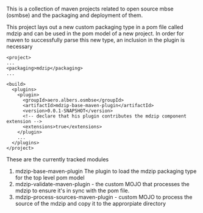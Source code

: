 This is a collection of maven projects related to open source mbse (osmbse) and the packaging and deployment of them. 

This project lays out a new custom packaging type in a pom file called mdzip and can be used in the pom model of a new project. In order for maven to successfully parse this new type, an inclusion in the plugin is necessary

```
<project>
...
<packaging>mdzip</packaging>
...

<build>
  <plugins>
    <plugin>
      <groupId>aero.albers.osmbse</groupId>
      <artifactId>mdzip-base-maven-plugin</artifactId>
      <version>0.0.1-SNAPSHOT</version>
      <!-- declare that his plugin contributes the mdzip component extension -->
      <extensions>true</extensions>
    </plugin>
    ...
  </plugins>
</project>

```

These are the currently tracked modules
1. mdzip-base-maven-plugin The plugin to load the mdzip packaging type for the top level pom model
1. mdzip-validate-maven-plugin - the custom MOJO that processes the mdzip to ensure it's in sync with the pom file. 
1. mdzip-process-sources-maven-plugin - custom MOJO to process the source of the mdzip and copy it to the approrpiate directory